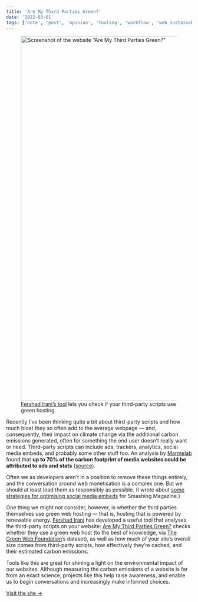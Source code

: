 ```yaml
---
title: 'Are My Third Parties Green?'
date: '2022-03-01'
tags: ['note', 'post', 'opinion', 'tooling', 'workflow', 'web sustainability']
---
```


<figure>
  <img src="/are-my-third-parties-green.webp" alt="Screenshot of the website “Are My Third Parties Green?”" width="1800" height="988">
  <figcaption><a href="https://aremythirdpartiesgreen.com/">Fershad Irani’s tool</a> lets you check if your third-party scripts use green hosting.</figcaption>
</figure>

Recently I’ve been thinking quite a bit about third-party scripts and how much bloat they so often add to the average webpage — and, consequently, their impact on climate change via the additional carbon emissions generated, often for something the end user doesn’t really want or need. Third-party scripts can include ads, trackers, analytics, social media embeds, and probably some other stuff too. An analysis by [Marmelab](https://marmelab.com/) found that **up to 70% of the carbon footprint of media websites could be attributed to ads and stats** ([source](https://marmelab.com/blog/2022/01/17/media-websites-carbon-emissions.html)).

Often we as developers aren’t in a position to remove these things entirely, and the conversation around web monetisation is a complex one. But we should at least load them as responsibly as possible. (I wrote about [some strategies for optimising social media embeds](https://www.smashingmagazine.com/2022/02/reducing-web-carbon-footprint-optimizing-social-media-embeds/) for Smashing Magazine.)

One thing we might not consider, however, is whether the third parties themselves use green web hosting — that is, hosting that is powered by renewable energy. [Fershad Irani](https://twitter.com/fershad) has developed a useful tool that analyses the third-party scripts on your website: [Are My Third Parties Green?](https://aremythirdpartiesgreen.com/) checks whether they use a green web host (to the best of knowledge, via [The Green Web Foundation](https://www.thegreenwebfoundation.org/)’s dataset), as well as how much of your site’s overall size comes from third-party scripts, how effectively they’re cached, and their estimated carbon emissions.

Tools like this are great for shining a light on the environmental impact of our websites. Although measuring the carbon emissions of a website is far from an exact science, projects like this help raise awareness, and enable us to begin conversations and increasingly make informed choices.

[Visit the site →](https://aremythirdpartiesgreen.com/)
